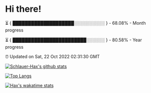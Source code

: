 # Hi there!

⏳ { ████████████████████░░░░░░░░░░ } - 68.08% - Month progress

⏳ { ████████████████████████░░░░░░ } - 80.58% - Year progress

⏰ Updated on Sat, 22 Oct 2022 02:31:30 GMT


[![Schlauer-Hax's github stats](https://github-readme-stats.vercel.app/api?username=Schlauer-Hax&show_icons=true&theme=dark&count_private=true)](https://github.com/Schlauer-Hax)


[![Top Langs](https://github-readme-stats.vercel.app/api/top-langs/?username=Schlauer-Hax&layout=compact&theme=dark)](https://github.com/Schlauer-Hax?tab=repositories)


[![Hax's wakatime stats](https://github-readme-stats.vercel.app/api/wakatime?username=Hax&theme=dark)](https://wakatime.com/@Hax)

